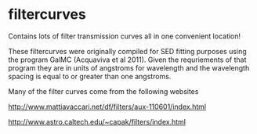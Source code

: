 filtercurves
============

Contains lots of filter transmission curves all in one convenient location!



These filtercurves were originally compiled for SED fitting purposes using the program GalMC (Acquaviva et al 2011).
Given the requriements of that program they are in units of angstroms for wavelength and the wavelength spacing is equal
to or greater than one angstroms.

Many of the filter curves come from the following websites

http://www.mattiavaccari.net/df/filters/aux-110601/index.html

http://www.astro.caltech.edu/~capak/filters/index.html
